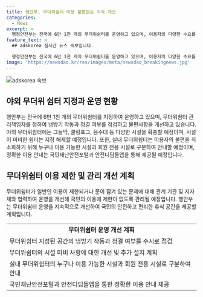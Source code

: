 ```yaml
---
title: 행안부, 무더위쉼터 이용 불편없는 지속 개선
categories:
  - News
excerpt: >
  행정안전부는 전국에 6만 1천 개의 무더위쉼터를 운영하고 있으며, 이용자의 다양한 수요를 충족하기 위해 야외쉼터도 운영 중이다. 관리책임자를 정하여 냉방기 작동, 청결 여부 등을 수시로 점검하고 불편사항을 개선하고 있다. 앞으로는 더 많은 시설을 확충하고, 정비를 통해 국민의 무더위쉼터 이용이 원활하도록 할 것이라고 밝혔다.
feature_text: >
  ## adskorea 실시간 뉴스 속보입니다.

  행정안전부는 전국에 6만 1천 개의 무더위쉼터를 운영하고 있으며, 이용자의 다양한 수요를 충족하기 위해 야외쉼터도 운영 중이다. 관리책임자를 정하여 냉방기 작동, 청결 여부 등을 수시로 점검하고 불편사항을 개선하고 있다. 앞으로는 더 많은 시설을 확충하고, 정비를 통해 국민의 무더위쉼터 이용이 원활하도록 할 것이라고 밝혔다.
image: 'https://newsdao.kr/res/images/meta/newsdao_breakingnews.jpg'
---
```


<p><img src="https://newsdao.kr/res/images/meta/newsdao_breakingnews.jpg" alt="adskorea 속보" /></p>

<h2 data-ke-size="size26">야외 무더위 쉼터 지정과 운영 현황</h2>

<p data-ke-size="size16">행안부는 전국에 6만 1천 개의 무더위쉼터를 지정하여 운영하고 있으며, 무더위쉼터 관리책임자를 정하여 냉방기 작동과 청결 여부를 점검하고 불편사항을 개선하고 있습니다. 야외 무더위쉼터에는 그늘막, 쿨링포그, 음수대 등 다양한 시설을 확충할 예정이며, 시설이 미비한 쉼터는 지정 해제할 예정입니다. 또한, 실내 무더위쉼터는 이용자의 불편을 최소화하기 위해 누구나 이용 가능한 시설과 회원 전용 시설로 구분하여 안내할 예정이며, 정확한 이용 안내는 국민재난안전포털과 안전디딤돌앱을 통해 제공될 예정입니다.</p>

<h2 data-ke-size="size26">무더위쉼터 이용 제한 및 관리 개선 계획</h2>

<p data-ke-size="size16">무더위쉼터가 일반인 이용이 제한되거나 문이 잠겨 있는 문제에 대해 관계 기관 및 지자체와 협력하여 운영을 개선해 국민의 이용에 제한이 없도록 관리될 예정입니다. 행안부는 무더위쉼터 운영을 지속적으로 개선하여 국민의 안전하고 편리한 휴식 공간을 제공할 계획입니다.</p>

<table>
    <tr>
        <td style="text-align: center; height: 17px;"><b>무더위쉼터 운영 개선 계획</b></td>
    </tr>
    <tr>
        <td>무더위쉼터 지정된 공간의 냉방기 작동과 청결 여부를 수시로 점검</td>
    </tr>
    <tr>
        <td>무더위쉼터의 시설 미비 사항에 대한 개선 및 추가 설치 계획</td>
    </tr>
    <tr>
        <td>실내 무더위쉼터의 누구나 이용 가능한 시설과 회원 전용 시설로 구분하여 안내</td>
    </tr>
    <tr>
        <td>국민재난안전포털과 안전디딤돌앱을 통한 정확한 이용 안내 제공</td>
    </tr>
</table>

